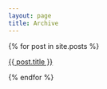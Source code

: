 ```yaml
---
layout: page
title: Archive
---
```


<div class="post-date" style="border: None">
	{% for post in site.posts %}
		<p><a href="{{ post.url | prepend: site.baseurl | prepend: site.url }}">{{ post.title }}</a></p>
	{% endfor %}
</div>